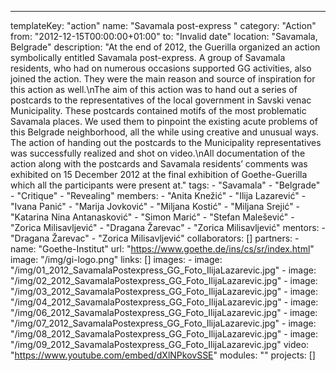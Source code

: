 ---
  templateKey: "action"
  name: "Savamala post-express "
  category: "Action"
  from: "2012-12-15T00:00:00+01:00"
  to: "Invalid date"
  location: "Savamala, Belgrade"
  description: "At the end of 2012, the Guerilla organized an action symbolically entitled Savamala post-express. A group of Savamala residents, who had on numerous occasions supported GG activities, also joined the action. They were the main reason and source of inspiration for this action as well.\nThe aim of this action was to hand out a series of postcards to the representatives of the local government in Savski venac Municipality. These postcards contained motifs of the most problematic Savamala places. We used them to pinpoint the existing acute problems of this Belgrade neighborhood, all the while using creative and unusual ways. The action of handing out the postcards to the Municipality representatives was successfully realized and shot on video.\nAll documentation of the action along with the postcards and Savamala residents’ comments was exhibited on 15 December 2012 at the final exhibition of Goethe-Guerilla which all the participants were present at."
  tags: 
    - "Savamala"
    - "Belgrade"
    - "Critique"
    - "Revealing"
  members: 
    - "Anita Knežić"
    - "Ilija Lazarević"
    - "Ivana Panić"
    - "Marija Jovković"
    - "Miljana Kostić"
    - "Miljana Srejić"
    - "Katarina Nina Antanasković"
    - "Simon Marić"
    - "Stefan Malešević"
    - "Zorica Milisavljević"
    - "Dragana Žarevac"
    - "Zorica Milisavljević"
  mentors: 
    - "Dragana Žarevac"
    - "Zorica Milisavljević"
  collaborators: []
  partners: 
    - 
      name: "Goethe-Institut"
      url: "https://www.goethe.de/ins/cs/sr/index.html"
      image: "/img/gi-logo.png"
  links: []
  images: 
    - 
      image: "/img/01_2012_SavamalaPostexpress_GG_Foto_IlijaLazarevic.jpg"
    - 
      image: "/img/02_2012_SavamalaPostexpress_GG_Foto_IlijaLazarevic.jpg"
    - 
      image: "/img/03_2012_SavamalaPostexpress_GG_Foto_IlijaLazarevic.jpg"
    - 
      image: "/img/04_2012_SavamalaPostexpress_GG_Foto_IlijaLazarevic.jpg"
    - 
      image: "/img/06_2012_SavamalaPostexpress_GG_Foto_IlijaLazarevic.jpg"
    - 
      image: "/img/07_2012_SavamalaPostexpress_GG_Foto_IlijaLazarevic.jpg"
    - 
      image: "/img/08_2012_SavamalaPostexpress_GG_Foto_IlijaLazarevic.jpg"
    - 
      image: "/img/09_2012_SavamalaPostexpress_GG_Foto_IlijaLazarevic.jpg"
  video: "https://www.youtube.com/embed/dXlNPkovSSE"
  modules: ""
  projects: []

